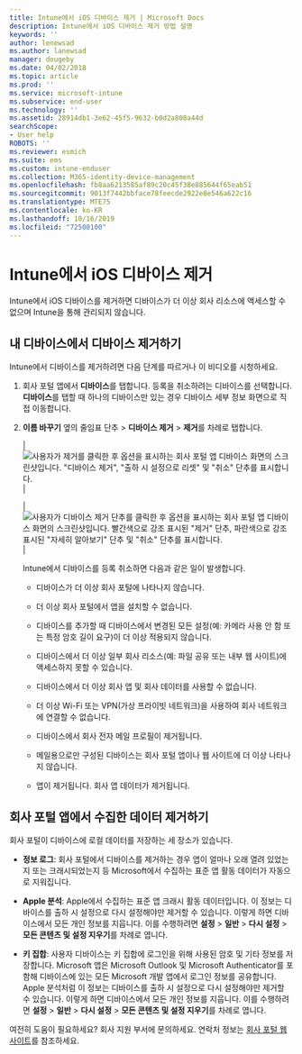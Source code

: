 ```yaml
---
title: Intune에서 iOS 디바이스 제거 | Microsoft Docs
description: Intune에서 iOS 디바이스 제거 방법 설명
keywords: ''
author: lenewsad
ms.author: lanewsad
manager: dougeby
ms.date: 04/02/2018
ms.topic: article
ms.prod: ''
ms.service: microsoft-intune
ms.subservice: end-user
ms.technology: ''
ms.assetid: 28914db1-3e62-45f5-9632-b0d2a808a44d
searchScope:
- User help
ROBOTS: ''
ms.reviewer: esmich
ms.suite: ems
ms.custom: intune-enduser
ms.collection: M365-identity-device-management
ms.openlocfilehash: fb8aa6213585af89c20c45f38e885644f65eab51
ms.sourcegitcommit: 9013f7442bbface78feecde2922e8e546a622c16
ms.translationtype: MTE75
ms.contentlocale: ko-KR
ms.lasthandoff: 10/16/2019
ms.locfileid: "72508100"
---
```

# <a name="remove-your-ios-device-from-intune"></a>Intune에서 iOS 디바이스 제거

Intune에서 iOS 디바이스를 제거하면 디바이스가 더 이상 회사 리소스에 액세스할 수 없으며 Intune을 통해 관리되지 않습니다.


## <a name="removing-the-device-from-my-devices"></a>내 디바이스에서 디바이스 제거하기

Intune에서 디바이스를 제거하려면 다음 단계를 따르거나 이 비디오를 시청하세요.


1. 회사 포털 앱에서 **디바이스**를 탭합니다. 등록을 취소하려는 디바이스를 선택합니다. **디바이스**를 탭할 때 하나의 디바이스만 있는 경우 디바이스 세부 정보 화면으로 직접 이동합니다.

2. **이름 바꾸기** 옆의 줄임표 단추 &gt; **디바이스 제거** > **제거**를 차례로 탭합니다.  

    |![사용자가 제거를 클릭한 후 옵션을 표시하는 회사 포털 앱 디바이스 화면의 스크린샷입니다. "디바이스 제거", "출하 시 설정으로 리셋" 및 "취소" 단추를 표시합니다.](/intune-user-help/media/cp_ios_unenroll_after_1804_001.png)|

    |![사용자가 디바이스 제거 단추를 클릭한 후 옵션을 표시하는 회사 포털 앱 디바이스 화면의 스크린샷입니다. 빨간색으로 강조 표시된 "제거" 단추, 파란색으로 강조 표시된 "자세히 알아보기" 단추 및 "취소" 단추를 표시합니다.](/intune-user-help/media/cp_ios_unenroll_after_1804_002.png)|


    Intune에서 디바이스를 등록 취소하면 다음과 같은 일이 발생합니다.

    - 디바이스가 더 이상 회사 포털에 나타나지 않습니다.

    - 더 이상 회사 포털에서 앱을 설치할 수 없습니다.

    - 디바이스를 추가할 때 디바이스에서 변경된 모든 설정(예: 카메라 사용 안 함 또는 특정 암호 길이 요구)이 더 이상 적용되지 않습니다.

    - 디바이스에서 더 이상 일부 회사 리소스(예: 파일 공유 또는 내부 웹 사이트)에 액세스하지 못할 수 있습니다.

    - 디바이스에서 더 이상 회사 앱 및 회사 데이터를 사용할 수 없습니다.

    - 더 이상 Wi-Fi 또는 VPN(가상 프라이빗 네트워크)을 사용하여 회사 네트워크에 연결할 수 없습니다.

    - 디바이스에서 회사 전자 메일 프로필이 제거됩니다.

    - 메일용으로만 구성된 디바이스는 회사 포털 앱이나 웹 사이트에 더 이상 나타나지 않습니다.

    - 앱이 제거됩니다. 회사 앱 데이터가 제거됩니다.

## <a name="removing-data-collected-by-the-company-portal-app"></a>회사 포털 앱에서 수집한 데이터 제거하기

회사 포털이 디바이스에 로컬 데이터를 저장하는 세 장소가 있습니다.

- **정보 로그**: 회사 포털에서 디바이스를 제거하는 경우 앱이 얼마나 오래 열려 있었는지 또는 크래시되었는지 등 Microsoft에서 수집하는 표준 앱 활동 데이터가 자동으로 지워집니다.

- **Apple 분석**: Apple에서 수집하는 표준 앱 크래시 활동 데이터입니다. 이 정보는 디바이스를 출하 시 설정으로 다시 설정해야만 제거할 수 있습니다. 이렇게 하면 디바이스에서 모든 개인 정보를 지웁니다. 이를 수행하려면 **설정** > **일반** > **다시 설정** > **모든 콘텐츠 및 설정 지우기**를 차례로 엽니다.

- **키 집합**: 사용자 디바이스는 키 집합에 로그인을 위해 사용된 암호 및 기타 정보를 저장합니다. Microsoft 앱은 Microsoft Outlook 및 Microsoft Authenticator를 포함해 디바이스에 있는 모든 Microsoft 개발 앱에서 로그인 정보를 공유합니다. Apple 분석처럼 이 정보는 디바이스를 출하 시 설정으로 다시 설정해야만 제거할 수 있습니다. 이렇게 하면 디바이스에서 모든 개인 정보를 지웁니다. 이를 수행하려면 **설정** > **일반** > **다시 설정** > **모든 콘텐츠 및 설정 지우기**를 차례로 엽니다.


여전히 도움이 필요하세요? 회사 지원 부서에 문의하세요. 연락처 정보는 [회사 포털 웹 사이트](https://go.microsoft.com/fwlink/?linkid=2010980)를 참조하세요.
